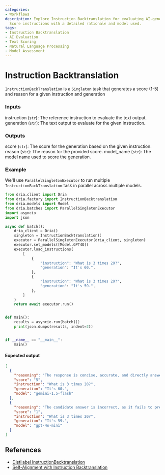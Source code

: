 ```yaml
---
categories:
- Workflows
description: Explore Instruction Backtranslation for evaluating AI-generated text.
  Score instructions with a detailed rationale and model used.
tags:
- Instruction Backtranslation
- AI Evaluation
- Text Scoring
- Natural Language Processing
- Model Assessment
---
```


# Instruction Backtranslation

`InstructionBackTranslation` is a `Singleton` task that generates a score (1-5) and reason for a given instruction and generation 

### Inputs
instruction (`str`): The reference instruction to evaluate the text output.
generation (`str`): The text output to evaluate for the given instruction.

### Outputs
score (`str`): The score for the generation based on the given instruction.
reason (`str`): The reason for the provided score.
model_name (`str`): The model name used to score the generation.

### Example

We'll use `ParallelSingletonExecutor` to run multiple `InstructionBackTranslation` task in parallel across multiple models.

```python
from dria.client import Dria
from dria.factory import InstructionBacktranslation
from dria.models import Model
from dria.batches import ParallelSingletonExecutor
import asyncio
import json

async def batch():
    dria_client = Dria()
    singleton = InstructionBacktranslation()
    executor = ParallelSingletonExecutor(dria_client, singleton)
    executor.set_models([Model.GPT4O])
    executor.load_instructions(
        [
            {
                "instruction": "What is 3 times 20?",
                "generation": "It's 60.",
            },
            {
                "instruction": "What is 3 times 20?",
                "generation": "It's 59.",
            },
        ]
    )
    return await executor.run()


def main():
    results = asyncio.run(batch())
    print(json.dumps(results, indent=2))


if __name__ == "__main__":
    main()

```

#### Expected output

```json
[
  {
    "reasoning": "The response is concise, accurate, and directly answers the user's question.  There's no unnecessary information or fluff. It's a perfect example of a simple, effective AI assistant response.",
    "score": "5",
    "instruction": "What is 3 times 20?",
    "generation": "It's 60.",
    "model": "gemini-1.5-flash"
  },
  {
    "reasoning": "The candidate answer is incorrect, as it fails to provide the correct answer to the math question \"What is 3 times 20?\" The correct response should be \"The answer is 60.\" Since the candidate answer gives an incorrect result and does not demonstrate any helpfulness or relevance to the user's request, it is a poor response overall.",
    "score": "1",
    "instruction": "What is 3 times 20?",
    "generation": "It's 59.",
    "model": "gpt-4o-mini"
  }
]
```

## References

- [Distilabel InstructionBacktranslation](https://distilabel.argilla.io/latest/components-gallery/tasks/instructionbacktranslation/)
- [Self-Alignment with Instruction Backtranslation](https://arxiv.org/pdf/2308.06259)